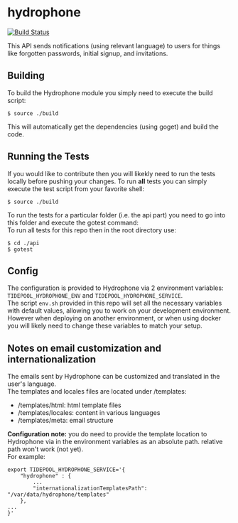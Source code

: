 hydrophone
==========

[![Build Status](https://travis-ci.org/tidepool-org/hydrophone.png)](https://travis-ci.org/tidepool-org/hydrophone)

This API sends notifications (using relevant language) to users for things like forgotten passwords, initial signup, and invitations.  

## Building
To build the Hydrophone module you simply need to execute the build script:  

```
$ source ./build
```
This will automatically get the dependencies (using goget) and build the code. 


## Running the Tests
If you would like to contribute then you will likekly need to run the tests locally before pushing your changes. 
To run **all** tests you can simply execute the test script from your favorite shell:

`$ source ./build`  

To run the tests for a particular folder (i.e. the api part) you need to go into this folder and execute the gotest command:  
To run all tests for this repo then in the root directory use:

```
$ cd ./api
$ gotest
```


## Config
The configuration is provided to Hydrophone via 2 environment variables: `TIDEPOOL_HYDROPHONE_ENV` and `TIDEPOOL_HYDROPHONE_SERVICE`.  
The script `env.sh` provided in this repo will set all the necessary variables with default values, allowing you to work on your development environment. However when deploying on another environment, or when using docker you will likely need to change these variables to match your setup.  

## Notes on email customization and internationalization
The emails sent by Hydrophone can be customized and translated in the user's language.  
The templates and locales files are located under /templates:
* /templates/html: html template files
* /templates/locales: content in various languages
* /templates/meta: email structure

**Configuration note:** you do need to provide the template location to Hydrophone via in the environment variables as an absolute path. relative path won't work (not yet).  
For example:  
```
export TIDEPOOL_HYDROPHONE_SERVICE='{
    "hydrophone" : {
        ...
        "internationalizationTemplatesPath": "/var/data/hydrophone/templates"
    },
...
}'
```
